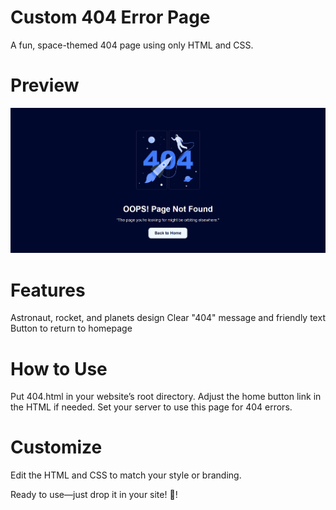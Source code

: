# Custom 404 Error Page
 A fun, space-themed 404 page using only HTML and CSS.

# Preview
![Custom 404 Page Preview](preview.png)


# Features
 Astronaut, rocket, and planets design
 Clear "404" message and friendly text
 Button to return to homepage

# How to Use
 Put 404.html in your website’s root directory.
 Adjust the home button link in the HTML if needed.
 Set your server to use this page for 404 errors.

# Customize
 Edit the HTML and CSS to match your style or branding.

Ready to use—just drop it in your site! 🚀!

